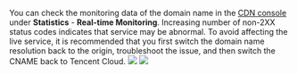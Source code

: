 
You can check the monitoring data of the domain name in the [CDN console](https://console.cloud.tencent.com/cdn) under **Statistics** - **Real-time Monitoring**. Increasing number of non-2XX status codes indicates that service may be abnormal. To avoid affecting the live service, it is recommended that you first switch the domain name resolution back to the origin, troubleshoot the issue, and then switch the CNAME back to Tencent Cloud.
![](https://staticintl.cloudcachetci.com/yehe/backend-news/8d49357_%E4%BC%81%E4%B8%9A%E5%BE%AE%E4%BF%A1%E6%88%AA%E5%9B%BE_20230423152915.png)
![](https://staticintl.cloudcachetci.com/yehe/backend-news/g9Dj059_%E4%BC%81%E4%B8%9A%E5%BE%AE%E4%BF%A1%E6%88%AA%E5%9B%BE_20230423153025.png)

